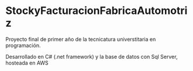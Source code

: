 # StockyFacturacionFabricaAutomotriz


Proyecto final de primer año de la tecnicatura universtitaria en programación.

Desarrollado en C# (.net framework) y la base de datos con Sql Server, hosteada en AWS

